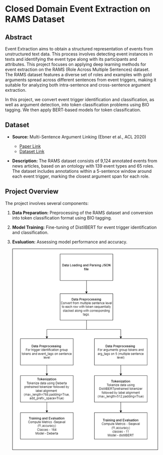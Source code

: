 # Closed Domain Event Extraction on RAMS Dataset

## Abstract

Event Extraction aims to obtain a structured representation of events from unstructured text data. This process involves detecting event instances in texts and identifying the event type along with its participants and attributes. This project focuses on applying deep learning methods for event extraction on the RAMS (Role Across Multiple Sentences) dataset. The RAMS dataset features a diverse set of roles and examples with gold arguments spread across different sentences from event triggers, making it suitable for analyzing both intra-sentence and cross-sentence argument extraction.

In this project, we convert event trigger identification and classification, as well as argument detection, into token classification problems using BIO tagging. We then apply BERT-based models for token classification.

## Dataset

- **Source:** Multi-Sentence Argument Linking (Ebner et al., ACL 2020)
  - [Paper Link](https://aclanthology.org/2020.acl-main.718.pdf)
  - [Dataset Link](https://nlp.jhu.edu/rams/)

- **Description:** 
  The RAMS dataset consists of 9,124 annotated events from news articles, based on an ontology with 139 event types and 65 roles. The dataset includes annotations within a 5-sentence window around each event trigger, marking the closest argument span for each role.

## Project Overview

The project involves several components:

1. **Data Preparation:** Preprocessing of the RAMS dataset and conversion into token classification format using BIO tagging.
2. **Model Training:** Fine-tuning of DistilBERT for event trigger identification and classification.
3. **Evaluation:** Assessing model performance and accuracy.

   ![Flow](https://github.com/gadmin7/EventExtraction/blob/main/event_extraction.drawio.png)





